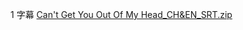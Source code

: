 1 字幕
[Can't Get You Out Of My Head_CH&EN_SRT.zip](https://github.com/rasputin2020/other_data/files/7419155/Can.t.Get.You.Out.Of.My.Head_CH.EN_SRT.zip)
